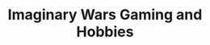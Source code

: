---
title: "Imaginary Wars Gaming and Hobbies"
url: /calgary/imaginary-wars-gaming-and-hobbies/
shop: shop
---